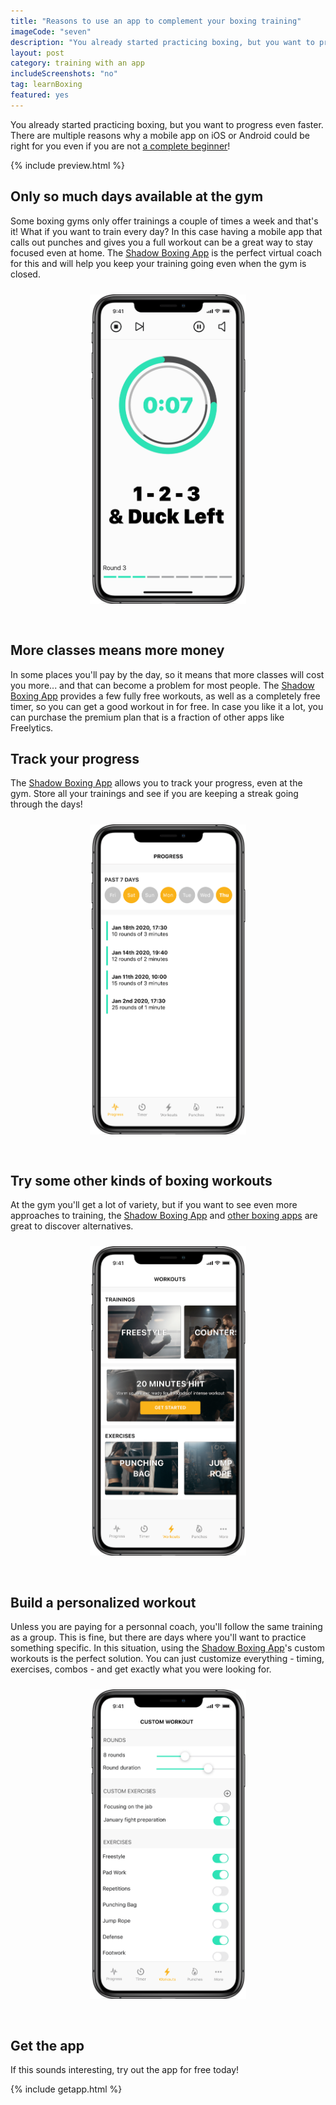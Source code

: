 ```yaml
---
title: "Reasons to use an app to complement your boxing training"
imageCode: "seven"
description: "You already started practicing boxing, but you want to progress even faster... keep reading!"
layout: post
category: training with an app
includeScreenshots: "no"
tag: learnBoxing
featured: yes
---
```


You already started practicing boxing, but you want to progress even faster. There are multiple reasons why a mobile app on iOS or Android could be right for you even if you are not [a complete beginner](/learning-to-box-with-an-app/)!

{% include preview.html %}

## Only so much days available at the gym

Some boxing gyms only offer trainings a couple of times a week and that's it! What if you want to train every day? In this case having a mobile app that calls out punches and gives you a full workout can be a great way to stay focused even at home. The [Shadow Boxing App](/) is the perfect virtual coach for this and will help you keep your training going even when the gym is closed.

<div style='text-align: center'><img src='/assets/screenshots/web_screenshot_2.png' style='width: 250px;margin: 10px 0px 30px 0px;' alt='Custom boxing training app'/></div>

## More classes means more money

In some places you'll pay by the day, so it means that more classes will cost you more... and that can become a problem for most people. The [Shadow Boxing App](/) provides a few fully free workouts, as well as a completely free timer, so you can get a good workout in for free. In case you like it a lot, you can purchase the premium plan that is a fraction of other apps like Freelytics.

## Track your progress

The [Shadow Boxing App](/) allows you to track your progress, even at the gym. Store all your trainings and see if you are keeping a streak going through the days!

<div style='text-align: center'><img src='/assets/screenshots/web_screenshot_6.png' style='width: 250px;margin: 10px 0px 30px 0px;' alt='Track your boxing journey with this boxing app'/></div>

## Try some other kinds of boxing workouts

At the gym you'll get a lot of variety, but if you want to see even more approaches to training, the [Shadow Boxing App](/) and [other boxing apps](/best-ios-boxing-apps-in-2022/) are great to discover alternatives.

<div style='text-align: center'><img src='/assets/screenshots/web_screenshot_1.png' style='width: 250px;margin: 10px 0px 30px 0px;' alt='Boxing with an app following many different workouts'/></div>

## Build a personalized workout

Unless you are paying for a personnal coach, you'll follow the same training as a group. This is fine, but there are days where you'll want to practice something specific. In this situation, using the [Shadow Boxing App](/)'s custom workouts is the perfect solution. You can just customize everything - timing, exercises, combos - and get exactly what you were looking for.

<div style='text-align: center'><img src='/assets/screenshots/web_screenshot_3.png' style='width: 250px;margin: 10px 0px 30px 0px;' alt='Custom boxing training app'/></div>

## Get the app

If this sounds interesting, try out the app for free today!

{% include getapp.html %}